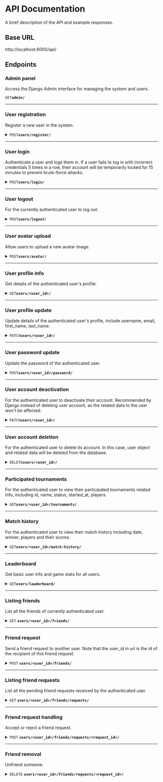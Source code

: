 # API Documentation

A brief description of the API and example responses.

## Base URL

http://localhost:8000/api/

## Endpoints

### Admin panel

Access the Django Admin interface for managing the system and users.

<code>GET</code><code><b>admin/</b></code>

---

### User registration

Register a new user in the system.

<details>
    <summary><code>POST</code><code><b>users/register/</b></code></summary>

- **Expected Request Body**:
    ```json
    {
        "username": "user1",
        "password1": "securepassword123",
        "password2": "securepassword123"
    }
    ```
- **Response**
    - **201**
        ```json
        {
            "id": 1,
            "username": "user1",
            "message": "User created."
        }
        ```
    - **400**
        ```json
        {
            "errors": {"username": ["A user with that username already exists."]}
        }
        ```

</details>

---

### User login

Authenticate a user and logs them in. If a user fails to log in with incorrect credentials 5 times in a row, their account will be temporarily locked for 15 minutes to prevent brute-force attacks.

<details>
    <summary><code>POST</code><code><b>users/login/</b></code></summary>

- **Expected Request Body**:
    ```json
    {
        "username": "user1",
        "password": "securepassword123"
    }
    ```
- **Response**
    - **200**
        ```json
        {
            "id": 1,
            "username": "user1",
            "message": "Login successful."
        }
        ```
    - **400**
        - When the user is already logged in
            ```json
            {
                "errors": "User is already authenticated."
            }
            ```
    - **401**
            ```json
            {
                "errors": "Invalid password."
            }
            ```
            ```json
            {
                "errors": "Username does not exist."
            }
            ```
        - When username and/or password are/is missing
            ```json
            {
                "errors": "Username and password are required."
            }
            ```
    - **403**
        - When the user fails to log in due to incorrect credentials 5 times in a row
            ```json
            {
                "error": "Locked out due to too many login failures."
            }
            ```

</details>

---

### User logout

For the currently authenticated user to log out.

<details>
    <summary><code>POST</code><code><b>users/logout/</b></code></summary>

- **Response**
    - **200**
        ```json
        {
            "id": 1,
            "username": "user1",
            "message": "Logout successful."
        }
        ```
    - **401**
        - When the user is not logged in
            ```json
            {
                "errors": "User is not authenticated."
            }
            ```

</details>

---

### User avatar upload

Allow users to upload a new avatar image.

<details>
    <summary><code>POST</code><code><b>users/avatar/</b></code></summary>

- **Expected Request Body**:
    The request should be a `multipart/form-data` request with the following field:
    `avatar: The avatar image file (JPG, JPEG, PNG) to be uploaded.`
- **Response**
    - **200**
        ```json
        {
            "id": 1,
            "username": "user1",
            "message": "Avatar updated.",
            "avatar_url": "/media/avatars/1/<filename>"
        }
        ```
    - **400**
        - When the file extension is not allowed
            ```json
            {
                "errors": {
                    "avatar": [
                        "File extension “gif” is not allowed. Allowed extensions are: jpg, jpeg, png."
                    ]
                }
            }
            ```
        - When the file size exceeds the limit
            ```json
            {
                "errors": {
                    "avatar": [
                        "File size exceeds the limit <MAX_FILE_SIZE> MB."
                    ]
                }
            }
            ```
        - When no file is uploaded
            ```json
            {
                "errors": "No file uploaded."
            }
            ```

</details>

---

### User profile info

Get details of the authenticated user's profile.

<details>
    <summary><code>GET</code><code><b>users/&lt;user_id&gt;/</b></code></summary>

- **Response**
    - **200**
        ```json
        {
            "id": 1,
            "username": "user1",
            "avatar": "/media/avatars/1/<filename>",
            "email": "<email>",
            "extra_fields": "..."
        }
        ```
    - **403**
        - When the user_id in url does not match the authenticated user's id
            ```json
            {
                "errors": "You do not have permission to access this user's profile."
            }
            ```
    - **401**
        - When the user is not authenticated
            ```json
            {
                "errors": "User is not authenticated."
            }
            ```

</details>

---

### User profile update

Update details of the authenticated user's profile, include username, email, first_name, last_name.


<details>
    <summary><code>PATCH</code><code><b>users/&lt;user_id&gt;/</b></code></summary>

- **Expected Request Body**:
    ```json
    {
        "username": "test_update",
        "email": "test_update@email.com",
        "first_name": "test_update",
        "last_name": "test_update"
    }
- **Response**
    - **200**
        ```json
        {
            "id": 1,
            "username": "test_update",
            "message": "User profile updated."
        }
        ```
    - **403**
        - When the user_id in url does not match the authenticated user's id
            ```json
            {
                "errors": "You do not have permission to access this user's profile."
            }
            ```
    - **401**
        - When the user is not authenticated
            ```json
            {
                "errors": "User is not authenticated."
            }
            ```

</details>

---

### User password update

Update the password of the authenticated user.

<details>
    <summary><code>POST</code><code><b>users/&lt;user_id&gt;/password/</b></code></summary>

- **Expected Request Body**:
    ```json
    {
        "new_password1": "securepassword456",
        "new_password2": "securepassword456"
    }
- **Response**
    - **200**
        ```json
        {
            "id": 1,
            "username": "user1",
            "message": "User password updated."
        }
        ```
    - **400**
        ```json
        {
            "errors": {
                "new_password2": [
                    "The two password fields didn’t match."
                ]
            }
        }
        ```
        ```json
        {
            "errors": {
                "new_password1": [
                    "New password cannot be the same as the old one."
                ]
            }
        }
        ```
    - **403**
        - When the user_id in url does not match the authenticated user's id
            ```json
            {
                "errors": "You do not have permission to update password of this user."
            }
            ```
    - **401**
        - When the user is not authenticated
            ```json
            {
                "errors": "User is not authenticated."
            }
            ```

</details>

---

### User account deactivation

For the authenticated user to deactivate their account. Recommended by Django instead of deleting user account, as the related data to the user won't be affected.

<details>
    <summary><code>PATCH</code><code><b>users/&lt;user_id&gt;/</b></code></summary>

- **Expected Request Body**:
    ```json
    {
        "deactivate": true
    }
    ```
- **Response**
    - **200**
        ```json
        {
            "id": 1,
            "username": "user1",
            "message": "Account deactivated."
        }
        ```
    - **403**
        - When the user_id in url does not match the authenticated user's id
            ```json
            {
                "errors": "You do not have permission to access this user's profile."
            }
            ```
    - **401**
        - When the user is not authenticated
            ```json
            {
                "errors": "User is not authenticated."
            }
            ```

</details>

---

### User account deletion

For the authenticated user to delete its account. In this case, user object and related data will be deleted from the database.

<details>
    <summary><code>DELETE</code><code><b>users/&lt;user_id&gt;/</b></code></summary>

- **Response**
    - **200**
        ```json
        {
            "id": 1,
            "username": "user1",
            "message": "Account deleted."
        }
        ```
    - **403**
        - When the user_id in url does not match the authenticated user's id
            ```json
            {
                "errors": "You do not have permission to access this user's profile."
            }
            ```
    - **401**
        - When the user is not authenticated
            ```json
            {
                "errors": "User is not authenticated."
            }
            ```

</details>

---

### Participated tournaments

For the authenticated user to view their participated tournaments related info, including id, name, status, started_at, players.

<details>
    <summary><code>GET</code><code><b>users/&lt;user_id&gt;/tournaments/</b></code></summary>

- **Response** 
    - **200**
        ```json
        {
            "participated_tournaments": [
                {
                    "id": 1,
                    "name": "Player1's game",
                    "status": "PENDING",
                    "started_at": null,
                    "players": [
                        "user1",
                        "user2",
                        "user3"
                    ]
                }
                "... more items ..."
            ]
        }
    - **403**
        - When the user_id in url does not match the authenticated user's id
            ```json
            {
                "errors": "You do not have permission to view participated tournaments of this user."
            }
            ```
    - **401**
        - When the user is not authenticated
            ```json
            {
                "errors": "User is not authenticated."
            }
            ```

</details>

---

### Match history

For the authenticated user to view their match history including date, winner, players and their scores.

<details>
    <summary><code>GET</code><code><b>users/&lt;user_id&gt;/match-history/</b></code></summary>

- **Response**
    - **200**
        ```json
        {
            "match_history": [
                {
                    "game_id": 2,
                    "date_played": "YYYY-MM-DDTHH:MM:SS.sssZ",
                    "player1:": "user1",
                    "player2": "user2",
                    "winner": "user2",
                    "player1_score": 7,
                    "player2_score": 10
                },
                {
                    "game_id": 1,
                    "date_played": "YYYY-MM-DDTHH:MM:SS.sssZ",
                    "player1:": "user1",
                    "player2": "user2",
                    "winner": "user1",
                    "player1_score": 10,
                    "player2_score": 8
                }
                "... more items ..."
            ]
        }
        ```
    - **403**
        - When the user_id in url does not match the authenticated user's id
            ```json
            {
                "errors": "You do not have permission to view match history of this user."
            }
            ```
    - **401**
        - When the user is not authenticated
            ```json
            {
                "errors": "User is not authenticated."
            }
            ```

</details>

---

### Leaderboard

Get basic user info and game stats for all users.

<details>
    <summary><code>GET</code><code><b>users/leaderboard/</b></code></summary>

- Response
    - **200**
        ```json
        [
            {
                "id": 1,
                "username": "user1",
                "avatar": "/media/avatars/1/<filename>",
                "score": 100,
                "rank": 1,
                "extra_fields": "..."
            },
            {
                "id": 2,
                "username": "user2",
                "avatar": "/media/avatars/2/<filename>",
                "score": 80,
                "rank": 2,
                "extra_fields": "..."
            }
            "... more items ..."
        ]
        ```

</details>

---

### Listing friends

List all the friends of currently authenticated user.

<details>
    <summary>
        <code>GET</code>
        <code><b>users/&lt;user_id&gt;/friends/</b></code>
    </summary>

- Response
    - **200**
        ```json
        {
            "friends": [
                {
                    "id": 2,
                    "username": "user2",
                    "avatar": "/media/avatars/2/<filename>"
                }
                "... more items ..."
            ]
        }
        ```
    - **403**
        - When the user_id in url does not match the authenticated user's id
            ```json
            {
                "errors": "You do not have permission to view friends of this user."
            }
            ```
    - **401**
        - When the user is not authenticated
            ```json
            {
                "errors": "User is not authenticated."
            }
            ```

</details>

---

### Friend request

Send a friend request to another user. Note that the user_id in url is the id of the recipient of this friend request.

<details>
    <summary>
        <code>POST</code>
        <code><b>users/&lt;user_id&gt;/friends/</b></code>
    </summary>

- Response
    - **201**
        ```json
        {
            "message": "Friend request sent."
        }
        ```
    - **400**
        - When the user_id in url matches the authenticated user's id
            ```json
            {
                "errors": "You cannot send a friend request to yourself."
            }
            ```
    - **401**
        - When the user is not authenticated
            ```json
            {
                "errors": "User is not authenticated."
            }
            ```
    - **404**
        - When the recipient's id does not exist in database
            ```json
            {
                "errors": "Recipient of the friend request not found."
            }
            ```

</details>

---

### Listing friend requests

List all the pending friend requests received by the authenticated user.

<details>
    <summary>
        <code>GET</code>
        <code><b>users/&lt;user_id&gt;/friends/requests/</b></code>
    </summary>

- Response
    - **200**
        ```json
        {
            "friend_requests": [
                {
                    "id": 1,
                    "sender": "user1",
                    "sent at": "YYYY-MM-DDTHH:MM:SS.sssZ"
                }
                "... more items ..."
            ]
        }
        ```
    - **403**
        ```json
        {
            "errors": "You do not have permission to view another user's friend requests."
        }
        ```
    - **401**
        ```json
        {
            "errors": "User is not authenticated."
        }
        ```

</details>

---

### Friend request handling

Accept or reject a friend request.

<details>
    <summary>
        <code>POST</code>
        <code><b>users/&lt;user_id&gt;/friends/requests/&lt;request_id&gt;/</b></code>
    </summary>

- **Expected Request Body**:
    ```json
    {
        "accepted": true
    }
    ```
    - `accepted` (**boolean**): Can be **true** or **false** depending on whether the user accepts or rejects.
- **Response**
    - **200**
        ```json
        {
            "message": "Friend request accepted/rejected."
        }
        ```
    - **404**
        ```json
        {
            "errors": "friend request not found"
        }
        ```
    - **403**
        ```json
        {
            "errors": "You do not have permission to handle another user's friend request."
        }
        ```
    - **401**
        ```json
        {
            "errors": "User is not authenticated."
        }
        ```

</details>

---

### Friend removal

Unfriend someone.

<details>
    <summary>
        <code>DELETE</code>
        <code><b>users/&lt;user_id&gt;/friends/requests/&lt;request_id&gt;/</b></code>
    </summary>

- Response
    - **204**
    - **400**
        ```json
        {
            "errors": "Not friends with this user(id=5)."
        }
        ```
    - **403**
        ```json
        {
            "errors": "You do not have permission to remove any friend of this user."
        }
        ```
    - **401**
        ```json
        {
            "errors": "User is not authenticated."
        }
        ```

</details>